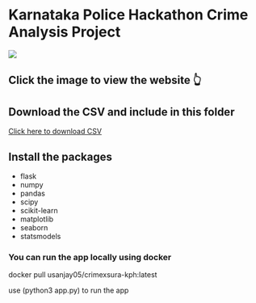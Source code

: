 <html>
  <head>
    <title>KPH</title>
  </head>
  <body>
    <h1>Karnataka Police Hackathon Crime Analysis Project</h1>
<a href="http://172.188.97.56:8080"><img src="https://drive.usercontent.google.com/download?id=16SAt9JdWOdr2fRX3zN0FjqQoosCZYgNC"></a>
<h2>Click the image to view the website 👆</h2>
<h2>Download the CSV and include in this folder</h2>
<a href="https://drive.google.com/file/d/1iCvyzlVHNSP6cdhdMkhvkIVy3OP3tFBA/view?usp=sharing">Click here to download CSV</a>
<br>
  <h2>Install the packages</h2>
<ul>
  <li> flask</li>
  <li>numpy</li>
  <li>pandas</li>
  <li>scipy</li>
  <li>scikit-learn</li>
  <li>matplotlib</li>
  <li>seaborn</li>
  <li>statsmodels</li>
</ul>
<h3>You can run the app locally using docker</h3>
    <p id="textToCopy" onclick="copyText('docker pull usanjay05/crimexsura-kph:latest')">docker pull usanjay05/crimexsura-kph:latest</p>
<p>use (python3 app.py) to run the app</p>

<script>
    function copyText() {
        // Get the element by its ID or any other selector
        var element = document.getElementById("textToCopy");

        // Create a range to select the text
        var range = document.createRange();
        range.selectNode(element);

        // Select the text inside the range
        window.getSelection().removeAllRanges(); // Clear previous selections
        window.getSelection().addRange(range);

        // Copy the selected text
        document.execCommand("copy");

        // Deselect the text to avoid further complications
        window.getSelection().removeAllRanges();
    }
</script>
  </body>
</html>

